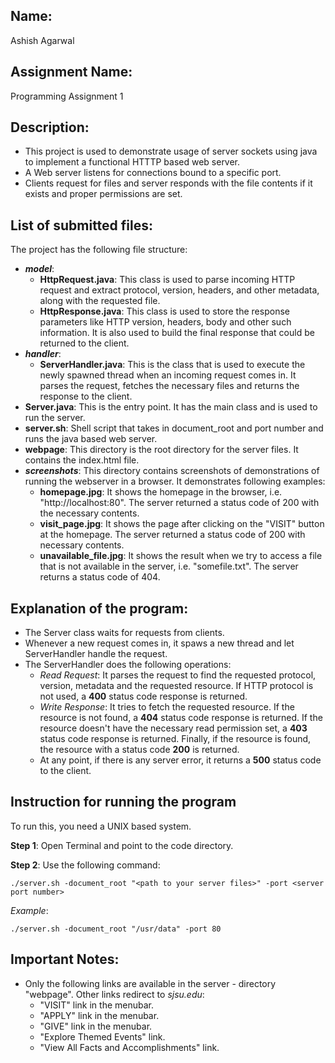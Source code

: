 ## Name:
Ashish Agarwal

## Assignment Name:
Programming Assignment 1

## Description:
* This project is used to demonstrate usage of server sockets using java to implement a functional HTTTP based web server.
* A Web server listens for connections bound to a specific port.
* Clients request for files and server responds with the file contents if it exists and proper permissions are set.

## List of submitted files:
The project has the following file structure:
* ***model***:
    * **HttpRequest.java**: This class is used to parse incoming HTTP request and extract protocol, version, headers, and other metadata, along with the requested file.
    * **HttpResponse.java**: This class is used to store the response parameters like HTTP version, headers, body and other such information. It is also used to build the final response that could be returned to the client.
* ***handler***:
    * **ServerHandler.java**: This is the class that is used to execute the newly spawned thread when an incoming request comes in. It parses the request, fetches the necessary files and returns the response to the client.
* **Server.java**: This is the entry point. It has the main class and is used to run the server.
* **server.sh**: Shell script that takes in document_root and port number and runs the java based web server.
* **webpage**: This directory is the root directory for the server files. It contains the index.html file.
* ***screenshots***: This directory contains screenshots of demonstrations of running the webserver in a browser. It demonstrates following examples:
    * **homepage.jpg**: It shows the homepage in the browser, i.e. "http://localhost:80". The server returned a status code of 200 with the necessary contents.
    * **visit_page.jpg**: It shows the page after clicking on the "VISIT" button at the homepage. The server returned a status code of 200 with necessary contents.
    * **unavailable_file.jpg**: It shows the result when we try to access a file that is not available in the server, i.e. "somefile.txt". The server returns a status code of 404.

## Explanation of the program:
* The Server class waits for requests from clients.
* Whenever a new request comes in, it spaws a new thread and let ServerHandler handle the request.
* The ServerHandler does the following operations:
    * *Read Request*: It parses the request to find the requested protocol, version, metadata and the requested resource. If HTTP protocol is not used, a **400** status code response is returned.
    * *Write Response*: It tries to fetch the requested resource. If the resource is not found, a **404** status code response is returned. If the resource doesn't have the necessary read permission set, a **403** status code response is returned. Finally, if the resource is found, the resource with a status code **200** is returned.
    * At any point, if there is any server error, it returns a **500** status code to the client.

## Instruction for running the program
To run this, you need a UNIX based system.

**Step 1**: Open Terminal and point to the code directory.

**Step 2**: Use the following command:

`./server.sh -document_root "<path to your server files>" -port <server port number>`

*Example*:

`./server.sh -document_root "/usr/data" -port 80`

## Important Notes:
* Only the following links are available in the server - directory "webpage". Other links redirect to *sjsu.edu*:
    * "VISIT" link in the menubar.
    * "APPLY" link in the menubar.
    * "GIVE" link in the menubar.
    * "Explore Themed Events" link.
    * "View All Facts and Accomplishments" link.